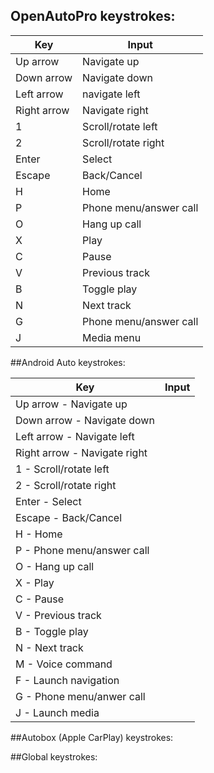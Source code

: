 ## OpenAutoPro keystrokes:
|Key|Input|
|----|----|
|Up arrow|Navigate up|
|Down arrow|Navigate down|
|Left arrow|navigate left|
|Right arrow|Navigate right|
|1|Scroll/rotate left|
|2|Scroll/rotate right|
|Enter|Select|
|Escape|Back/Cancel|
|H|Home|
|P|Phone menu/answer call|
|O|Hang up call|
|X|Play|
|C|Pause|
|V|Previous track|
|B|Toggle play|
|N|Next track|
|G|Phone menu/answer call|
|J|Media menu|

##Android Auto keystrokes:

|Key|Input|
|---|---|
|Up arrow - Navigate up|
|Down arrow - Navigate down|
|Left arrow - Navigate left|
|Right arrow - Navigate right|
|1 - Scroll/rotate left|
|2 - Scroll/rotate right|
|Enter - Select|
|Escape - Back/Cancel|
|H - Home|
|P - Phone menu/answer call|
|O - Hang up call|
|X - Play|
|C - Pause|
|V - Previous track|
|B - Toggle play|
|N - Next track|
|M - Voice command|
|F - Launch navigation|
|G - Phone menu/anwer call|
|J - Launch media|

##Autobox (Apple CarPlay) keystrokes:

##Global keystrokes: